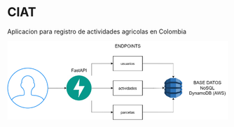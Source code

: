 # CIAT
 Aplicacion para registro de actividades agricolas en Colombia

![Diagrama de fucnionamiento](ReadmeImg.png)